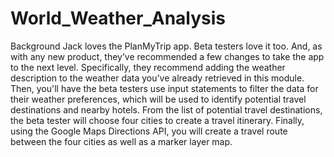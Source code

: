 # World_Weather_Analysis

Background
Jack loves the PlanMyTrip app. Beta testers love it too. And, as with any new product, they’ve recommended a few changes to take the app to the next level. Specifically, they recommend adding the weather description to the weather data you’ve already retrieved in this module. Then, you'll have the beta testers use input statements to filter the data for their weather preferences, which will be used to identify potential travel destinations and nearby hotels. From the list of potential travel destinations, the beta tester will choose four cities to create a travel itinerary. Finally, using the Google Maps Directions API, you will create a travel route between the four cities as well as a marker layer map.